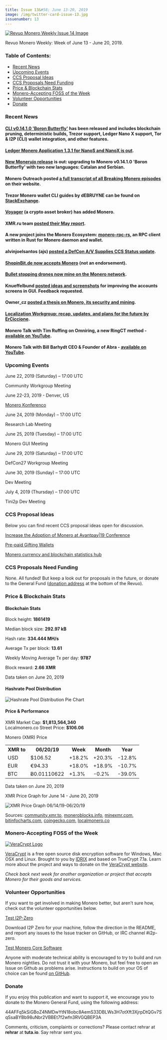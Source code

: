 ```yaml
---
title: Issue 13&#58; June 13-20, 2019
image: /img/twitter-card-issue-13.jpg
issuenumber: 13
---
```

[<img src="/img/img-issue13.jpg" alt="Revuo Monero Weekly Issue 14 Image" class="img-lead">](/issue-13.html)

<p class="text-lead">Revuo Monero Weekly: Week of June 13 - June 20, 2019.</p>
<!--more-->

<h3>Table of Contents:</h3>
<ul class="contents">
    <li><a href="#news">Recent News</a></li>
    <li><a href="#events">Upcoming Events</a></li>
    <li><a href="#ideas">CCS Proposal Ideas</a></li>
    <li><a href="#proposals">CCS Proposals Need Funding</a></li>
    <li><a href="#stats">Price & Blockchain Stats</a></li>
    <li><a href="#merchant">Monero-Accepting FOSS of the Week</a></li>
    <li><a href="#volunteer">Volunteer Opportunities</a></li>
    <li><a href="#donate">Donate</a></li>
</ul>

<h3 id="news">Recent News</h3>

<div class="newsbyte">
    <h4><a href="https://www.reddit.com/r/Monero/comments/c0w3cp/cli_v01410_boron_butterfly_released/" target="_blank">CLI v0.14.1.0 'Boron Butterfly'</a> has been released and includes blockchain pruning, deterministic builds, Trezor support, Ledger Nano X support, Tor & I2P (CLI) wallet integration, and other features.
    </h4>
</div>

<div class="newsbyte">
    <h4><a href="https://www.reddit.com/r/Monero/comments/c22csx/ledger_monero_application_131_for_nanos_and_nanox/" target="_blank">Ledger Monero Application 1.3.1 for NanoS and NanoX is out</a>.
    </h4>
</div>

<div class="newsbyte">
    <h4><a href="https://github.com/m2049r/xmrwallet/releases/tag/v1.11.10" target="_blank">New Monerujo release</a> is out: upgrading to Monero v0.14.1.0 'Boron Butterfly' with two new languages: Catalan and Serbian.
    </h4>
</div>

<div class="newsbyte">
    <h4>Monero Outreach posted <a href="https://www.monerooutreach.org/breaking-monero/" target="_blank">a full transcript of all Breaking Monero episodes</a> on their website.
    </h4>
</div>

<div class="newsbyte">
    <h4>Trezor Monero wallet CLI guides by dEBRUYNE can be found on <a href="https://monero.stackexchange.com/questions/11353/how-do-i-generate-a-trezor-monero-wallet-with-the-cli-monero-wallet-cli/" target="_blank">StackExchange</a>.</h4>
</div>

<div class="newsbyte">
    <h4><a href="https://twitter.com/investvoyager/status/1140697737354240004" target="_blank">Voyager</a> (a crypto asset broker) has added Monero.</h4>
</div>

<div class="newsbyte">
    <h4>XMR.ru team <a href="https://www.reddit.com/r/Monero/comments/c0uylf/xmrrureport_may/" target="_blank">posted their May report</a>.</h4>
</div>

<div class="newsbyte">
    <h4>A new project joins the Monero Ecosystem: <a href="https://www.reddit.com/r/Monero/comments/c22tnf/a_new_project_joins_the_monero_ecosystem/" target="_blank">monero-rpc-rs</a>, an RPC client written in Rust for Monero daemon and wallet.</h4>
</div>

<div class="newsbyte">
    <h4>alvinjoelsantos (ajs) <a href="https://www.reddit.com/r/Monero/comments/c1stli/status_update_defcon_av_supplies_ccs/" target="_blank">posted a DefCon A/V Supplies CCS Status update</a>.</h4>
</div>

<div class="newsbyte">
    <h4><a href="https://twitter.com/shopinbit/status/1140395714301878273" target="_blank">ShopinBit.de now accepts Monero</a> (not an endorsement).</h4>
</div>

<div class="newsbyte">
    <h4><a href="https://cryptoslate.com/bullet-stopping-drones-contribute-monero-network/" target="_blank">Bullet stopping drones now mine on the Monero network</a>.</h4>
</div>

<div class="newsbyte">
    <h4>Knueffelbund <a href="https://www.reddit.com/r/Monero/comments/c23zxn/feedback_request_ideas_for_improving_how_multiple/" target="_blank">posted ideas and screenshots</a> for improving the accounts screens in GUI. Feedback requested.</h4>
</div>

<div class="newsbyte">
    <h4>Owner_cz <a href="https://www.reddit.com/r/Monero/comments/c17s0c/after_one_year_of_writing_i_promised_to_share_my/" target="_blank">posted a thesis on Monero, its security and mining</a>.</h4>
</div>

<div class="newsbyte">
    <h4><a href="https://www.reddit.com/r/Monero/comments/c06vuw/my_last_proposal_as_coordinator_of_the/" target="_blank">Localization Workgroup: recap, updates, and plans for the future by ErCiccione</a>.</h4>
</div>

<div class="newsbyte">
    <h4>Monero Talk with Tim Ruffing on Omniring, a new RingCT method - <a href="https://youtu.be/HQOjeL_g0qA" target="_blank">available on YouTube</a>.</h4>
</div>

<div class="newsbyte">
    <h4>Monero Talk with Bill Barhydt CEO & Founder of Abra - <a href="https://youtu.be/Sfvl4WqsLXw" target="_blank">available on YouTube</a>.</h4>
</div>

<h3 id="events">Upcoming Events</h3>

<div class="event">
    <p class="date" markdown="1">June 22, 2019 (Saturday) – 17:00 UTC</p>
    <p markdown="1">Community Workgroup Meeting</p>
</div>

<div class="event">
    <p class="date" markdown="1">June 22-23, 2019 - Denver, US</p>
    <p markdown="1"><a href="http://monerokon.com/" target="_blank">Monero Konferenco</a></p>
</div>

<div class="event">
    <p class="date" markdown="1">June 24, 2019 (Monday) – 17:00 UTC</p>
    <p markdown="1">Research Lab Meeting</p>
</div>

<div class="event">
    <p class="date" markdown="1">June 25, 2019 (Tuesday) – 17:00 UTC</p>
    <p markdown="1">Monero GUI Meeting</p>
</div>

<div class="event">
    <p class="date">June 29, 2019 (Saturday) – 17:00 UTC</p>
    <p>DefCon27 Workgroup Meeting</p>
</div>

<div class="event">
    <p class="date" markdown="1">June 30, 2019 (Sunday) – 17:00 UTC</p>
    <p markdown="1">Dev Meeting</p>
</div>

<div class="event">
    <p class="date" markdown="1">July 4, 2019 (Thursday) – 17:00 UTC</p>
    <p markdown="1">Tini2p Dev Meeting</p>
</div>

<h3 id="ideas">CCS Proposal Ideas</h3>

<p>Below you can find recent CCS proposal ideas open for discussion.</p>

<div class="proposal">
<p><a href="https://repo.getmonero.org/monero-project/ccs-proposals/merge_requests/81" target="_blank">Increase the Adoption of Monero at Avantpay|19 Conference</a></p>
</div>

<div class="proposal">
<p><a href="https://repo.getmonero.org/monero-project/ccs-proposals/merge_requests/78" target="_blank">Pre-paid Gifting Wallets</a></p>
</div>

<div class="proposal">
<p><a href="https://repo.getmonero.org/monero-project/ccs-proposals/merge_requests/58" target="_blank">Monero currency and blockchain statistics hub</a></p>
</div>

<h3 id="proposals">CCS Proposals Need Funding</h3>

<p>None. All funded! But keep a look out for proposals in the future, or donate to the General Fund (<a href="#donate">donation address</a> at the bottom of the Revuo).</p>

<h3 id="stats">Price & Blockchain Stats</h3>

<h4 class="stat">Blockchain Stats</h4>

<div class="bcstats">
    <p>Block height: <b>1861419</b></p>
    <p>Median block size: <b>292.97 kB</b></p>
    <p>Hash rate: <b>334.444 MH/s</b></p>
    <p>Average Tx per block: <b>13.61</b></p>
    <p>Weekly Moving Average Tx per day: <b>9787</b></p>
    <p>Block reward: <b>2.66 XMR</b></p>
</div>
<p class="note">Data taken on June 20, 2019</p>

<h4 class="stat">Hashrate Pool Distribution</h4>
<p><img src="/img/hashrate-pool-distribution-0620.png" alt="Hashrate Pool Distribution Pie Chart"/></p>

<h4 class="stat">Price & Performance</h4>

<div class="price-intro">XMR Market Cap:  <b>$1,813,564,340</b><br>Localmonero.co Street Price: <b>$106.06</b></div>

<p class="table-title">Monero (XMR) Price</p>
<table class="price-table">
  <tr class="row1">
    <th>XMR to</th>
    <th>06/20/19</th>
    <th>Week</th>
    <th>Month</th>
    <th>Year</th>
  </tr>
  <tr>
    <td data-th="XMR to">USD</td>
    <td data-th="06/20/19">$106.52</td>
    <td data-th="Week" class="green">+18.2%</td>
    <td data-th="Month" class="green">+20.3%</td>
    <td data-th="Year" class="red">-12.8%</td>
  </tr>
  <tr class="row3">
    <td data-th="XMR to">EUR</td>
    <td data-th="06/20/19">€94.33</td>
    <td data-th="Week" class="green">+18.0%</td>
    <td data-th="Month" class="green">+18.9%</td>
    <td data-th="Year" class="red">-10.7%</td>
  </tr>
  <tr>
    <td data-th="XMR to">BTC</td>
    <td data-th="06/20/19">Ƀ0.01110622</td>
    <td data-th="Week" class="green">+1.3%</td>
    <td data-th="Month" class="red">-0.2%</td>
    <td data-th="Year" class="red">-39.0%</td>
  </tr>
</table>
<p class="note">Data taken on June 20, 2019</p>

<p class="table-title">XMR Price Graph for June 14 - June 20, 2019</p>

![XMR Price Graph 06/14/19-06/20/19](/img/weekly-chart-0620.png "XMR Price Graph 06/14/19-06/20/19") 

Sources: <a href="https://community.xmr.to/explorer/mainnet/" target="_blank">community.xmr.to</a>, <a href="https://moneroblocks.info/stats/transaction-stats" target="_blank">moneroblocks.info</a>, <a href="https://minexmr.com/pools.html" target="_blank">minexmr.com</a>, <a href="https://bitinfocharts.com/monero/" target="_blank">bitinfocharts.com</a>, <a href="https://www.coingecko.com/" target="_blank">coingecko.com</a>, <a href="https://localmonero.co/" target="_blank">localmonero.co</a>

<h3 id="merchant">Monero-Accepting FOSS of the Week</h3>

<a href="https://www.veracrypt.fr/en/Home.html" target="_blank"><img src="/img/Veracrypt%20Logo.png" alt="VeraCrypt Logo" class="merchant-img" id="veracrypt"></a>

<a href="https://www.veracrypt.fr/en/Home.html" target="_blank">VeraCrypt</a> is a free open source disk encryption software for Windows, Mac OSX and Linux. Brought to you by <a href="https://www.idrix.fr" target="_blank">IDRIX</a> and based on TrueCrypt 7.1a. Learn more about the project and ways to donate on the <a href="https://www.veracrypt.fr/en/Home.html" target="_blank">VeraCrypt website</a>.

<i>Check back next week for another organization or project that accepts Monero for their goods and services.</i>

<h3 id="volunteer">Volunteer Opportunities</h3>

<p>If you want to get involved in making Monero better, but aren’t sure how, check out the volunteer opportunities below.</p>

<div class="newsbyte">
    <p class="date"><a href="https://github.com/i2p-zero/i2p-zero/releases" target="_blank">Test I2P-Zero</a></p>
    <p>Download I2P Zero for your machine, follow the direction in the README, and report any issues to the Issue tracker on GitHub, or IRC channel #i2p-zero.</p>
</div>

<div class="newsbyte">
    <p class="date"><a href="https://github.com/monero-project/monero" target="_blank">Test Monero Core Software</a></p>
    <p>Anyone with moderate technical ability is encouraged to try to build and run Monero nightlies. Do not trust it with your Monero, but feel free to open an Issue on Github as problems arise. Instructions to build on your OS of choice can be found <a href="https://github.com/monero-project/monero#compiling-monero-from-source" target="_blank">on GitHub</a>. </p>
</div>

<h3 id="donate">Donate</h3>

<p markdown="1">If you enjoy this publication and want to support it, we encourage you to donate to the Monero General Fund, using the following address:</p>

<p class="address" markdown="1">44AFFq5kSiGBoZ4NMDwYtN18obc8AemS33DBLWs3H7otXft3XjrpDtQGv7SqSsaBYBb98uNbr2VBBEt7f2wfn3RVGQBEP3A</p>

<!--p><a href="monero:44AFFq5kSiGBoZ4NMDwYtN18obc8AemS33DBLWs3H7otXft3XjrpDtQGv7SqSsaBYBb98uNbr2VBBEt7f2wfn3RVGQBEP3A" class="qr"><img src="/img/donate-monero.png"></a></p-->

Comments, criticism, complaints or corrections? Please contact rehrar at **rehrar** at **tuta.io**. Say rehrar sent you.